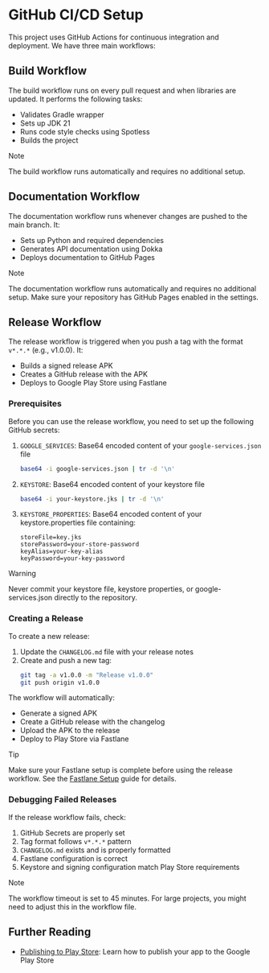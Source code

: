 # GitHub CI/CD Setup

This project uses GitHub Actions for continuous integration and deployment. We have three main
workflows:

## Build Workflow

The build workflow runs on every pull request and when libraries are updated. It performs the
following tasks:

- Validates Gradle wrapper
- Sets up JDK 21
- Runs code style checks using Spotless
- Builds the project

> [!NOTE]
> The build workflow runs automatically and requires no additional setup.

## Documentation Workflow

The documentation workflow runs whenever changes are pushed to the main branch. It:

- Sets up Python and required dependencies
- Generates API documentation using Dokka
- Deploys documentation to GitHub Pages

> [!NOTE]
> The documentation workflow runs automatically and requires no additional setup. Make sure your
> repository has GitHub Pages enabled in the settings.

## Release Workflow

The release workflow is triggered when you push a tag with the format `v*.*.*` (e.g., v1.0.0). It:

- Builds a signed release APK
- Creates a GitHub release with the APK
- Deploys to Google Play Store using Fastlane

### Prerequisites

Before you can use the release workflow, you need to set up the following GitHub secrets:

1. `GOOGLE_SERVICES`: Base64 encoded content of your `google-services.json` file
	```bash
	base64 -i google-services.json | tr -d '\n'
	```

2. `KEYSTORE`: Base64 encoded content of your keystore file
	```bash
	base64 -i your-keystore.jks | tr -d '\n'
	```

3. `KEYSTORE_PROPERTIES`: Base64 encoded content of your keystore.properties file containing:
	```properties
	storeFile=key.jks
	storePassword=your-store-password
	keyAlias=your-key-alias
	keyPassword=your-key-password
	```

> [!WARNING]
> Never commit your keystore file, keystore properties, or google-services.json directly to the
> repository.

### Creating a Release

To create a new release:

1. Update the `CHANGELOG.md` file with your release notes
2. Create and push a new tag:
	```bash
	git tag -a v1.0.0 -m "Release v1.0.0"
	git push origin v1.0.0
	```

The workflow will automatically:

- Generate a signed APK
- Create a GitHub release with the changelog
- Upload the APK to the release
- Deploy to Play Store via Fastlane

> [!TIP]
> Make sure your Fastlane setup is complete before using the release workflow. See
> the [Fastlane Setup](fastlane.md) guide for details.

### Debugging Failed Releases

If the release workflow fails, check:

1. GitHub Secrets are properly set
2. Tag format follows `v*.*.*` pattern
3. `CHANGELOG.md` exists and is properly formatted
4. Fastlane configuration is correct
5. Keystore and signing configuration match Play Store requirements

> [!NOTE]
> The workflow timeout is set to 45 minutes. For large projects, you might need to adjust this in
> the workflow file.

## Further Reading
- [Publishing to Play Store](fastlane.md): Learn how to publish your app to the Google Play Store
